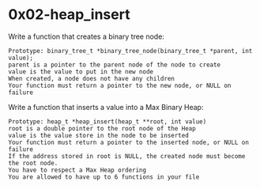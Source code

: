 # 0x02-heap_insert
Write a function that creates a binary tree node:

    Prototype: binary_tree_t *binary_tree_node(binary_tree_t *parent, int value);
    parent is a pointer to the parent node of the node to create
    value is the value to put in the new node
    When created, a node does not have any children
    Your function must return a pointer to the new node, or NULL on failure
Write a function that inserts a value into a Max Binary Heap:

    Prototype: heap_t *heap_insert(heap_t **root, int value)
    root is a double pointer to the root node of the Heap
    value is the value store in the node to be inserted
    Your function must return a pointer to the inserted node, or NULL on failure
    If the address stored in root is NULL, the created node must become the root node.
    You have to respect a Max Heap ordering
    You are allowed to have up to 6 functions in your file
